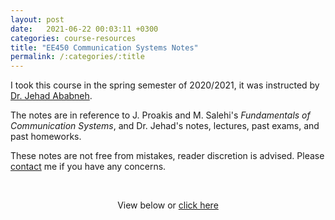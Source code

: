 ```yaml
---
layout: post
date:   2021-06-22 00:03:11 +0300
categories: course-resources
title: "EE450 Communication Systems Notes"
permalink: /:categories/:title
---
```


I took this course in the spring semester of 2020/2021, it was instructed by [Dr. Jehad Ababneh](https://www.just.edu.jo/eportfolio/Pages/Default.aspx?email=ababnehj).

The notes are in reference to J. Proakis and M. Salehi's _Fundamentals of Communication Systems_, and Dr. Jehad's notes, lectures, past exams, and past homeworks.

These notes are not free from mistakes, reader discretion is advised. Please [contact](/contact/) me if you have any concerns.

<p>&nbsp;</p>

<p style="text-align:center;">View below or <a href="/assets/pdf/Comm_Sys_notes.pdf">
click here</a></p>

<div style="text-align: center; margin-top: -10px">
<object data="/assets/pdf/Comm_Sys_notes.pdf" width="100%" height="1080" type="application/pdf"></object>
</div>